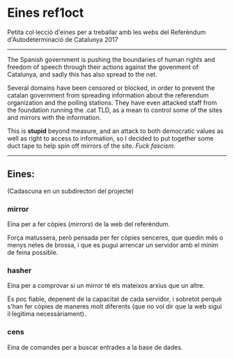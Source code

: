 # Eines ref1oct

Petita col·lecció d'eines per a treballar amb les webs del Referèndum d'Autodeterminació de
Catalunya 2017

---

The Spanish government is pushing the boundaries of human rights and freedom of
speech through their actions against the govenment of Catalunya, and sadly this
has also spread to the net.

Several domains have been censored or blocked, in order to prevent the catalan
government from spreading information about the referendum organization and the
polling stations. They have even attacked staff from the foundation running the
.cat TLD, as a mean to control some of the sites and mirrors with the
information.

This is **stupid** beyond measure, and an attack to both democratic values as
well as right to access to information, so I decided to put together some
duct tape to help spin off mirrors of the site. *Fuck fascism.*

---

## Eines:

(Cadascuna en un subdirectori del projecte)

### mirror

Eina per a fer còpies (*mirrors*) de la web del referèndum.

Força matussera, però pensada per fer còpies senceres, que quedin
més o menys netes de brossa, i que es pugui arrencar un servidor amb el
mínim de feina possible.

### hasher

Eina per a comprovar si un mirror té els mateixos arxius que un altre.

És poc fiable, depenent de la capacitat de cada servidor, i sobretot perquè
s'han fer còpies de maneres molt diferents (que no vol dir que la web
sigui il·legítima necessàriament).

### cens

Eina de comandes per a buscar entrades a la base de dades.
